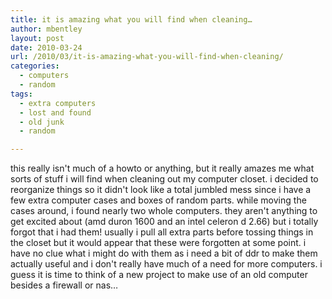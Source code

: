 ```yaml
---
title: it is amazing what you will find when cleaning…
author: mbentley
layout: post
date: 2010-03-24
url: /2010/03/it-is-amazing-what-you-will-find-when-cleaning/
categories:
  - computers
  - random
tags:
  - extra computers
  - lost and found
  - old junk
  - random

---
```

this really isn't much of a howto or anything, but it really amazes me what sorts of stuff i will find when cleaning out my computer closet. i decided to reorganize things so it didn't look like a total jumbled mess since i have a few extra computer cases and boxes of random parts. while moving the cases around, i found nearly two whole computers. they aren't anything to get excited about (amd duron 1600 and an intel celeron d 2.66) but i totally forgot that i had them! usually i pull all extra parts before tossing things in the closet but it would appear that these were forgotten at some point. i have no clue what i might do with them as i need a bit of ddr to make them actually useful and i don't really have much of a need for more computers. i guess it is time to think of a new project to make use of an old computer besides a firewall or nas&#8230;
